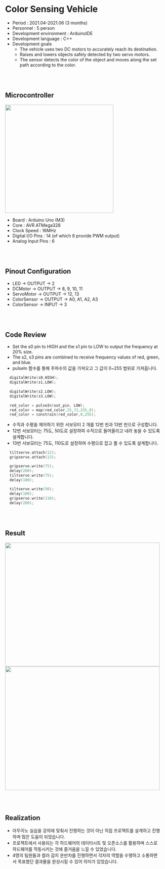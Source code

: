 # Color Sensing Vehicle
* Period : 2021.04-2021.06 (3 months)
* Personnel : 5 person
* Development environment : ArduinoIDE
* Development language : C++
* Development goals  
  * The vehicle uses two DC motors to accurately reach its destination.
  * Raises and lowers objects safely detected by two servo motors.
  * The sensor detects the color of the object and moves along the set path according to the color.

<br/> <br/>

## Microcontroller
<a href="#"><img src="?" width="350px" height="350px"></a> 
* Board : Arduino Uno (M3)
* Core : AVR ATMega328 
* Clock Speed : 16MHz
* Digital I/O Pins : 14 (of which 6 provide PWM output)
* Analog Input Pins : 6

<br/> <br/>

## Pinout Configuration
* LED -> OUTPUT -> 2
* DCMotor -> OUTPUT -> 8, 9, 10, 11
* ServoMotor -> OUTPUT -> 12, 13 
* ColorSensor -> OUTPUT -> A0, A1, A2, A3
* ColorSensor -> INPUT -> 3

<br/> <br/>

## Code Review
* Set the s0 pin to HIGH and the s1 pin to LOW to output the frequency at 20% size.
* The s2, s3 pins are combined to receive frequency values of red, green, and blue.
* pulseIn 함수를 통해 주파수의 값을 가져오고 그 값이 0~255 범위로 가져옵니다.

```C
  digitalWrite(s0,HIGH);  
  digitalWrite(s1,LOW);
  
  digitalWrite(s2,LOW);               
  digitalWrite(s3,LOW);
  
  red_color = pulseIn(out_pin, LOW);
  red_color = map(red_color,25,72,255,0);  
  red_color = constrain(red_color,0,255);
```

* 수직과 수평을 제어하기 위한 서보모터 2 개를 12번 핀과 13번 핀으로 구성합니다.
* 12번 서보모터는 75도, 50도로 설정하여 수직으로 들어올리고 내려 놓을 수 있도록 설계합니다.
* 13번 서보모터는 75도, 110도로 설정하여 수평으로 잡고 풀 수 있도록 설계합니다.

```C
  tiltservo.attach(12);  
  gripservo.attach(13);

  gripservo.write(75); 
  delay(200);
  tiltservo.write(75);
  delay(100);
  
  tiltservo.write(50);  
  delay(100);
  gripservo.write(110); 
  delay(200);
```

<br/> <br/>

## Result
<a href="#"><img src="?" width="500px" height="400px"></a>
<a href="#"><img src="?" width="500px" height="400px"></a>

<br/> <br/>

## Realization
* 아두이노 실습을 강의에 맞춰서 진행하는 것이 아닌 직접 프로젝트를 설계하고 진행하며 많은 도움이 되었습니다.
* 프로젝트에서 사용되는 각 하드웨어의 데이터시트 및 오픈소스를 활용하며 스스로 하드웨어를 작동시키는 것에 즐거움을 느낄 수 있었습니다.
* 4명의 팀원들과 컬러 감지 운반차를 진행하면서 각자의 역할을 수행하고 소통하면서 목표했던 결과물을 완성시킬 수 있어 의미가 있었습니다.

